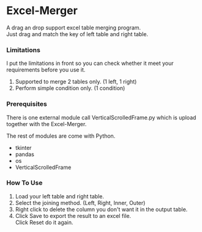 # Excel-Merger
A drag an drop support excel table merging program.<br/>
Just drag and match the key of left table and right table.<br/>

### Limitations
I put the limitations in front so you can check whether it meet your requirements before you use it.

1. Supported to merge 2 tables only. (1 left, 1 right)
2. Perform simple condition only. (1 condition)

### Prerequisites
There is one external module call VerticalScrolledFrame.py which is upload together with the Excel-Merger.

The rest of modules are come with Python.
- tkinter
- pandas
- os
- VerticalScrolledFrame

### How To Use
1. Load your left table and right table.
2. Select the joining method. (Left, Right, Inner, Outer)
3. Right click to delete the column you don't want it in the output table.
4. Click Save to export the result to an excel file.<br/>Click Reset do it again.
